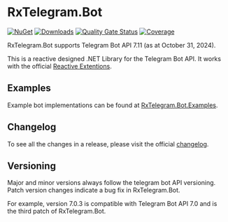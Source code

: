 # RxTelegram.Bot

[![NuGet](http://img.shields.io/nuget/v/RxTelegram.Bot.svg)](https://www.nuget.org/packages/RxTelegram.Bot)
[![Downloads](https://img.shields.io/nuget/dt/RxTelegram.Bot.svg)](https://www.nuget.org/packages/RxTelegram.Bot)
[![Quality Gate Status](https://sonarcloud.io/api/project_badges/measure?project=RxTelegram_RxTelegram.Bot&metric=alert_status)](https://sonarcloud.io/summary/new_code?id=RxTelegram_RxTelegram.Bot)
[![Coverage](https://sonarcloud.io/api/project_badges/measure?project=RxTelegram_RxTelegram.Bot&metric=coverage)](https://sonarcloud.io/summary/new_code?id=RxTelegram_RxTelegram.Bot)

RxTelegram.Bot supports Telegram Bot API 7.11 (as at October 31, 2024).

This is a reactive designed .NET Library for the Telegram Bot API. It works with the official [Reactive Extentions](https://github.com/dotnet/reactive).

## Examples
Example bot implementations can be found at [RxTelegram.Bot.Examples](https://github.com/RxTelegram/RxTelegram.Bot.Examples).

## Changelog
To see all the changes in a release, please visit the official [changelog](https://core.telegram.org/bots/api-changelog).

## Versioning
Major and minor versions always follow the telegram bot API versioning. Patch version changes indicate a bug fix in RxTelegram.Bot.

For example, version 7.0.3 is compatible with Telegram Bot API 7.0 and is the third patch of RxTelegram.Bot.
